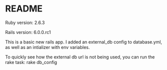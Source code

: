 # README

Ruby version: 2.6.3

Rails version: 6.0.0.rc1

This is a basic new rails app. I added an external_db config to database.yml, as well as an intializer with env variables.

To quickly see how the external db url is not being used, you can run the rake task: rake db_config
